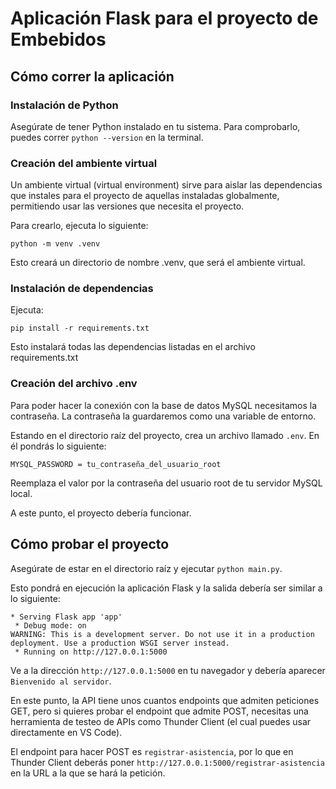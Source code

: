 # Aplicación Flask para el proyecto de Embebidos

## Cómo correr la aplicación

### Instalación de Python
Asegúrate de tener Python instalado en tu sistema. Para comprobarlo, puedes correr `python --version` en la terminal.

### Creación del ambiente virtual
Un ambiente virtual (virtual environment) sirve para aislar las dependencias que instales para el proyecto de aquellas instaladas globalmente, permitiendo usar las versiones que necesita el proyecto.

Para crearlo, ejecuta lo siguiente:
```
python -m venv .venv
```

Esto creará un directorio de nombre .venv, que será el ambiente virtual. 

### Instalación de dependencias
Ejecuta:
```
pip install -r requirements.txt
```
Esto instalará todas las dependencias listadas en el archivo requirements.txt

### Creación del archivo .env 
Para poder hacer la conexión con la base de datos MySQL necesitamos la contraseña. La contraseña la guardaremos como una variable de entorno.

Estando en el directorio raíz del proyecto, crea un archivo llamado `.env`. En él pondrás lo siguiente:
```
MYSQL_PASSWORD = tu_contraseña_del_usuario_root
```

Reemplaza el valor por la contraseña del usuario root de tu servidor MySQL local. 

A este punto, el proyecto debería funcionar. 


## Cómo probar el proyecto
Asegúrate de estar en el directorio raíz y ejecutar `python main.py`.

Esto pondrá en ejecución la aplicación Flask y la salida debería ser similar a lo siguiente:
```
* Serving Flask app 'app'
 * Debug mode: on
WARNING: This is a development server. Do not use it in a production deployment. Use a production WSGI server instead.
 * Running on http://127.0.0.1:5000
```

Ve a la dirección `http://127.0.0.1:5000` en tu navegador y debería aparecer `Bienvenido al servidor`.

En este punto, la API tiene unos cuantos endpoints que admiten peticiones GET, pero si quieres probar el endpoint que admite POST, necesitas una herramienta de testeo de APIs como Thunder Client (el cual puedes usar directamente en VS Code). 

El endpoint para hacer POST es `registrar-asistencia`, por lo que en Thunder Client deberás poner `http://127.0.0.1:5000/registrar-asistencia` en la URL a la que se hará la petición. 